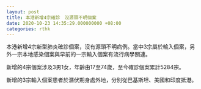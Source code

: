 ```yaml
---
layout: post
title: 本港新增4宗確診　沒源頭不明個案
date: 2020-10-23 14:35:29.000000000 +08:00
categories: rthk
---
```


本港新增4宗新型肺炎確診個案，沒有源頭不明病例。當中3宗屬於輸入個案，另外一宗本地感染個案與早前的一宗輸入個案有流行病學關連。

新增的4宗個案涉及3男1女，年齡由17至74歲，至今確診個案累計5284宗。

新增的3宗輸入個案患者於潛伏期身處外地，分別從巴基斯坦、美國和印度抵港。
